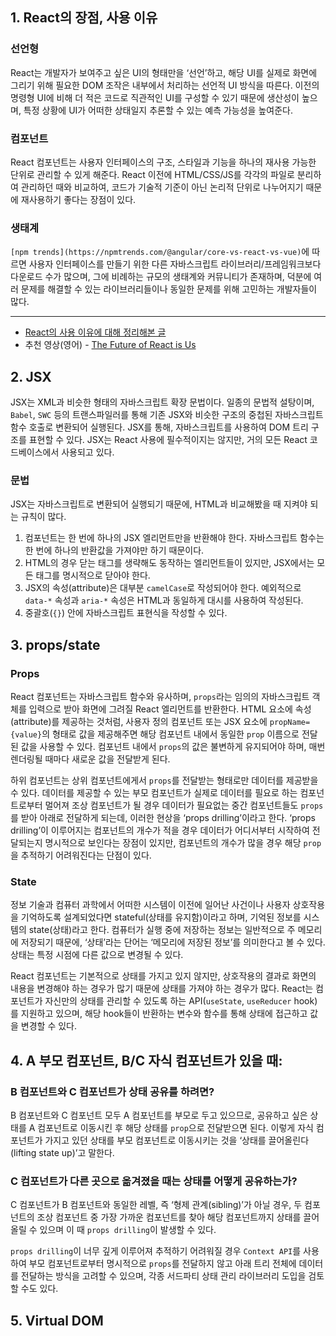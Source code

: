 ## 1. React의 장점, 사용 이유
### 선언형
React는 개발자가 보여주고 싶은 UI의 형태만을 ‘선언’하고, 해당 UI를 실제로 화면에 그리기 위해 필요한 DOM 조작은 내부에서 처리하는 선언적 UI 방식을 따른다. 이전의 명령형 UI에 비해 더 적은 코드로 직관적인 UI를 구성할 수 있기 때문에 생산성이 높으며, 특정 상황에 UI가 어떠한 상태일지 추론할 수 있는 예측 가능성을 높여준다.

### 컴포넌트
React 컴포넌트는 사용자 인터페이스의 구조, 스타일과 기능을 하나의 재사용 가능한 단위로 관리할 수 있게 해준다. React 이전에 HTML/CSS/JS를 각각의 파일로 분리하여 관리하던 때와 비교하여, 코드가 기술적 기준이 아닌 논리적 단위로 나누어지기 때문에 재사용하기 좋다는 장점이 있다. 

### 생태계
`[npm trends](https://npmtrends.com/@angular/core-vs-react-vs-vue)`에 따르면 사용자 인터페이스를 만들기 위한 다른 자바스크립트 라이브러리/프레임워크보다 다운로드 수가 많으며, 그에 비례하는 규모의 생태계와 커뮤니티가 존재하며, 덕분에 여러 문제를 해결할 수 있는 라이브러리들이나 동일한 문제를 위해 고민하는 개발자들이 많다.

---

- [React의 사용 이유에 대해 정리해본 글](https://hatchery.pages.dev/react-a-high-level-perspective/)
- 추천 영상(영어) - [The Future of React is Us](https://www.youtube.com/watch?v=DRebGnDxgFs)

## 2. JSX
JSX는 XML과 비슷한 형태의 자바스크립트 확장 문법이다. 일종의 문법적 설탕이며, `Babel`, `SWC` 등의 트랜스파일러를 통해 기존 JSX와 비슷한 구조의 중첩된 자바스크립트 함수 호출로 변환되어 실행된다. JSX를 통해, 자바스크립트를 사용하여 DOM 트리 구조를 표현할 수 있다. JSX는 React 사용에 필수적이지는 않지만, 거의 모든 React 코드베이스에서 사용되고 있다.

### 문법
JSX는 자바스크립트로 변환되어 실행되기 때문에, HTML과 비교해봤을 때 지켜야 되는 규칙이 많다.

1. 컴포넌트는 한 번에 하나의 JSX 엘리먼트만을 반환해야 한다. 자바스크립트 함수는 한 번에 하나의 반환값을 가져야만 하기 때문이다.
2. HTML의 경우 닫는 태그를 생략해도 동작하는 엘리먼트들이 있지만, JSX에서는 모든 태그를 명시적으로 닫아야 한다.
3. JSX의 속성(attribute)은 대부분 `camelCase`로 작성되어야 한다. 예외적으로 `data-*` 속성과 `aria-*` 속성은 HTML과 동일하게 대시를 사용하여 작성된다.
4. 중괄호(`{}`) 안에 자바스크립트 표현식을 작성할 수 있다.

## 3. props/state
### Props
React 컴포넌트는 자바스크립트 함수와 유사하며, `props`라는 임의의 자바스크립트 객체를 입력으로 받아 화면에 그려질 React 엘리먼트를 반환한다. HTML 요소에 속성(attribute)를 제공하는 것처럼, 사용자 정의 컴포넌트 또는 JSX 요소에 `propName={value}`의 형태로 값을 제공해주면 해당 컴포넌트 내에서 동일한 `prop` 이름으로 전달된 값을 사용할 수 있다. 컴포넌트 내에서 `props`의 값은 불변하게 유지되어야 하며, 매번 렌더링될 때마다 새로운 값을 전달받게 된다.

하위 컴포넌트는 상위 컴포넌트에게서 `props`를 전달받는 형태로만 데이터를 제공받을 수 있다. 데이터를 제공할 수 있는 부모 컴포넌트가 실제로 데이터를 필요로 하는 컴포넌트로부터 멀어져 조상 컴포넌트가 될 경우 데이터가 필요없는 중간 컴포넌트들도 `props`를 받아 아래로 전달하게 되는데, 이러한 현상을 ‘props drilling’이라고 한다. ‘props drilling’이 이루어지는 컴포넌트의 개수가 적을 경우 데이터가 어디서부터 시작하여 전달되는지 명시적으로 보인다는 장점이 있지만, 컴포넌트의 개수가 많을 경우 해당 `prop`을 추적하기 어려워진다는 단점이 있다.

### State
정보 기술과 컴퓨터 과학에서 어떠한 시스템이 이전에 일어난 사건이나 사용자 상호작용을 기억하도록 설계되었다면 stateful(상태를 유지함)이라고 하며, 기억된 정보를 시스템의 state(상태)라고 한다. 컴퓨터가 실행 중에 저장하는 정보는 일반적으로 주 메모리에 저장되기 때문에, ‘상태’라는 단어는 ‘메모리에 저장된 정보’를 의미한다고 볼 수 있다. 상태는 특정 시점에 다른 값으로 변경될 수 있다.

React 컴포넌트는 기본적으로 상태를 가지고 있지 않지만, 상호작용의 결과로 화면의 내용을 변경해야 하는 경우가 많기 때문에 상태를 가져야 하는 경우가 많다. React는 컴포넌트가 자신만의 상태를 관리할 수 있도록 하는 API(`useState`, `useReducer` hook)를 지원하고 있으며, 해당 hook들이 반환하는 변수와 함수를 통해 상태에 접근하고 값을 변경할 수 있다.

## 4. A 부모 컴포넌트, B/C 자식 컴포넌트가 있을 때:
### B 컴포넌트와 C 컴포넌트가 상태 공유를 하려면?
B 컴포넌트와 C 컴포넌트 모두 A 컴포넌트를 부모로 두고 있으므로, 공유하고 싶은 상태를 A 컴포넌트로 이동시킨 후 해당 상태를 `prop`으로 전달받으면 된다. 이렇게 자식 컴포넌트가 가지고 있던 상태를 부모 컴포넌트로 이동시키는 것을 ‘상태를 끌어올린다(lifting state up)’고 말한다.

### C 컴포넌트가 다른 곳으로 옮겨졌을 때는 상태를 어떻게 공유하는가?
C 컴포넌트가 B 컴포넌트와 동일한 레벨, 즉 ‘형제 관계(sibling)’가 아닐 경우, 두 컴포넌트의 조상 컴포넌트 중 가장 가까운 컴포넌트를 찾아 해당 컴포넌트까지 상태를 끌어올릴 수 있으며 이 때 `props drilling`이 발생할 수 있다.

`props drilling`이 너무 깊게 이루어져 추적하기 어려워질 경우 `Context API`를 사용하여 부모 컴포넌트로부터 명시적으로 `props`를 전달하지 않고 아래 트리 전체에 데이터를 전달하는 방식을 고려할 수 있으며, 각종 서드파티 상태 관리 라이브러리 도입을 검토할 수도 있다.

## 5. Virtual DOM
